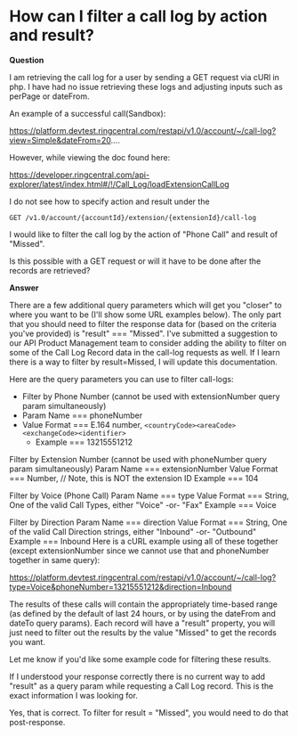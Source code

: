 # How can I filter a call log by action and result?

**Question**

I am retrieving the call log for a user by sending a GET request via cURl in php. I have had no issue retrieving these logs and adjusting inputs such as perPage or dateFrom.

An example of a successful call(Sandbox):

https://platform.devtest.ringcentral.com/restapi/v1.0/account/~/call-log?view=Simple&dateFrom=20....

However, while viewing the doc found here:

https://developer.ringcentral.com/api-explorer/latest/index.html#/!/Call_Log/loadExtensionCallLog

I do not see how to specify action and result under the 

`GET /v1.0/account/{accountId}/extension/{extensionId}/call-log`

I would like to filter the call log by the action of "Phone Call" and result of "Missed".

Is this possible with a GET request or will it have to be done after the records are retrieved?

**Answer**

There are a few additional query parameters which will get you "closer" to where you want to be (I'll show some URL examples below). The only part that you should need to filter the response data for (based on the criteria you've provided) is "result" === "Missed". I've submitted a suggestion to our API Product Management team to consider adding the ability to filter on some of the Call Log Record data in the call-log requests as well. If I learn there is a way to filter by result=Missed, I will update this documentation.

Here are the query parameters you can use to filter call-logs:

* Filter by Phone Number (cannot be used with extensionNumber query param simultaneously)
* Param Name === phoneNumber
* Value Format === E.164 number, `<countryCode><areaCode><exchangeCode><identifier>`
  * Example === 13215551212

Filter by Extension Number (cannot be used with phoneNumber query param simultaneously)
Param Name === extensionNumber
Value Format === Number, <extensionNumber> // Note, this is NOT the extension ID
Example === 104

Filter by Voice (Phone Call)
Param Name === type
Value Format === String, One of the valid Call Types, either "Voice" -or- "Fax"
Example === Voice

Filter by Direction
Param Name === direction
Value Format === String, One of the valid Call Direction strings, either "Inbound" -or- "Outbound"
Example === Inbound
Here is a cURL example using all of these together (except extensionNumber since we cannot use that and phoneNumber together in same query):

https://platform.devtest.ringcentral.com/restapi/v1.0/account/~/call-log?type=Voice&phoneNumber=13215551212&direction=Inbound

The results of these calls will contain the appropriately time-based range (as defined by the default of last 24 hours, or by using the dateFrom and dateTo query params). Each record will have a "result" property, you will just need to filter out the results by the value "Missed" to get the records you want.

Let me know if you'd like some example code for filtering these results.

If I understood your response correctly there is no current way to add "result" as a query param while requesting a Call Log record. This is the exact information I was looking for. 

Yes, that is correct. To filter for result = "Missed", you would need to do that post-response.

